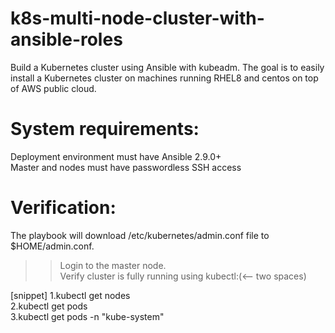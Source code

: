 # k8s-multi-node-cluster-with-ansible-roles

Build a Kubernetes cluster using Ansible with kubeadm. The goal is to easily install a Kubernetes cluster on machines running RHEL8 and centos on top of AWS public cloud.

# System requirements:

Deployment environment must have Ansible 2.9.0+<br/>
Master and nodes must have passwordless SSH access</br>

# Verification:

The playbook will download /etc/kubernetes/admin.conf file to $HOME/admin.conf.<br/>

>> Login to the master node.<br/>
>> Verify cluster is fully running using kubectl:(<-- two spaces)
 
   [snippet]
   1.kubectl get nodes<br/>
   2.kubectl get pods<br/>
   3.kubectl get pods -n "kube-system"<br/>
